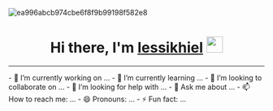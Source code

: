 ![ea996abcb974cbe6f8f9b99198f582e8](https://github.com/user-attachments/assets/b6150e04-24f9-48fe-8583-d15f4ee43ad9)<h1 align="center">Hi there, I'm <a href="https://daniilshat.ru/" target="_blank">Iessikhiel</a> 
<img src="https://github.com/blackcater/blackcater/raw/main/images/Hi.gif" height="32"/></h1>

<hr>
<p>
- 🔭 I’m currently working on ...
- 🌱 I’m currently learning ...
- 👯 I’m looking to collaborate on ...
- 🤔 I’m looking for help with ...
- 💬 Ask me about ...
- 📫 How to reach me: ...
- 😄 Pronouns: ...
- ⚡ Fun fact: ...
</p>
